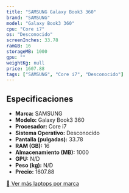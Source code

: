 ```yaml
---
title: "SAMSUNG Galaxy Book3 360"
brand: "SAMSUNG"
model: "Galaxy Book3 360"
cpu: "Core i7"
os: "Desconocido"
screenInches: 33.78
ramGB: 16
storageMB: 1000
gpu: ""
weightKg: null
price: 1607.88
tags: ["SAMSUNG", "Core i7", "Desconocido"]
---
```

## Especificaciones

- **Marca:** SAMSUNG
- **Modelo:** Galaxy Book3 360
- **Procesador:** Core i7
- **Sistema Operativo:** Desconocido
- **Pantalla (pulgadas):** 33.78
- **RAM (GB):** 16
- **Almacenamiento (MB):** 1000
- **GPU:** N/D
- **Peso (kg):** N/D
- **Precio:** 1607.88

[:rocket: Ver más laptops por marca](/brand/samsung)
